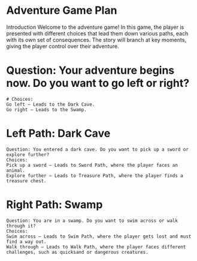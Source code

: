 # Adventure Game Plan 
Introduction
Welcome to the adventure game! In this game, the player is presented with different choices that lead them down various paths, each with its own set of consequences. The story will branch at key moments, giving the player control over their adventure.

# Question: Your adventure begins now. Do you want to go left or right?
    # Choices:
    Go left – Leads to the Dark Cave.
    Go right – Leads to the Swamp.

# Left Path: Dark Cave
    Question: You entered a dark cave. Do you want to pick up a sword or explore further?
    Choices:
    Pick up a sword – Leads to Sword Path, where the player faces an animal.
    Explore further – Leads to Treasure Path, where the player finds a treasure chest.

# Right Path: Swamp
    Question: You are in a swamp. Do you want to swim across or walk through it?
    Choices:
    Swim across – Leads to Swim Path, where the player gets lost and must find a way out.
    Walk through – Leads to Walk Path, where the player faces different challenges, such as quicksand or dangerous creatures.

